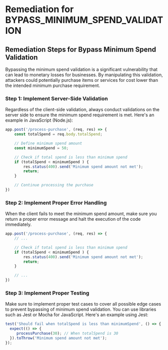 # Remediation for BYPASS_MINIMUM_SPEND_VALIDATION

## Remediation Steps for Bypass Minimum Spend Validation

Bypassing the minimum spend validation is a significant vulnerability that can lead to monetary losses for businesses. By manipulating this validation, attackers could potentially purchase items or services for cost lower than the intended minimum purchase requirement.

### Step 1: Implement Server-Side Validation
Regardless of the client-side validation, always conduct validations on the server side to ensure the minimum spend requirement is met. Here's an example in JavaScript (Node.js):

```javascript
app.post('/process-purchase', (req, res) => {
    const totalSpend = req.body.totalSpend;

    // Define minimum spend amount
    const minimumSpend = 50;

    // Check if total spend is less than minimum spend
    if (totalSpend < minimumSpend ) {
        res.status(400).send('Minimum spend amount not met');
        return;
    }

    // Continue processing the purchase
})
```

### Step 2: Implement Proper Error Handling
When the client fails to meet the minimum spend amount, make sure you return a proper error message and halt the execution of the code immediately.

```javascript
app.post('/process-purchase', (req, res) => {
    // ...

    // Check if total spend is less than minimum spend
    if (totalSpend < minimumSpend ) {
        res.status(400).send('Minimum spend amount not met');
        return;
    }

    // ...
})
```


### Step 3: Implement Proper Testing
Make sure to implement proper test cases to cover all possible edge cases to prevent bypassing of minimum spend validation. You can use libraries such as Jest or Mocha for JavaScript. Here's an example using Jest:

```javascript
test('Should fail when totalSpend is less than minimumSpend', () => {
  expect(() => {
     processPurchase(30); // When totalSpend is 30
  }).toThrow('Minimum spend amount not met');
});
```
